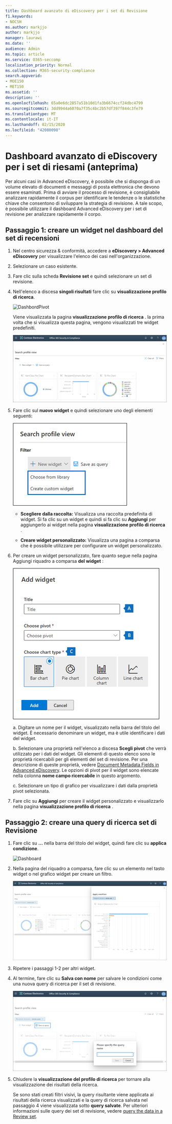 ```yaml
---
title: Dashboard avanzato di eDiscovery per i set di Revisione
f1.keywords:
- NOCSH
ms.author: markjjo
author: markjjo
manager: laurawi
ms.date: ''
audience: Admin
ms.topic: article
ms.service: O365-seccomp
localization_priority: Normal
ms.collection: M365-security-compliance
search.appverid:
- MOE150
- MET150
ms.assetid: ''
description: ''
ms.openlocfilehash: 65a0e6dc2857a51b10d1fa3b6674ccf24dbc4799
ms.sourcegitcommit: 3dd9944a6070a7f35c4bc2b57df397f844c3fe79
ms.translationtype: MT
ms.contentlocale: it-IT
ms.lasthandoff: 02/15/2020
ms.locfileid: "42080098"
---
```

# <a name="advanced-ediscovery-dashboard-for-review-sets-preview"></a>Dashboard avanzato di eDiscovery per i set di riesami (anteprima)

Per alcuni casi in Advanced eDiscovery, è possibile che si disponga di un volume elevato di documenti e messaggi di posta elettronica che devono essere esaminati. Prima di avviare il processo di revisione, è consigliabile analizzare rapidamente il corpus per identificare le tendenze o le statistiche chiave che consentono di sviluppare la strategia di revisione. A tale scopo, è possibile utilizzare il dashboard Advanced eDiscovery per i set di revisione per analizzare rapidamente il corpo.

## <a name="step-1-create-a-widget-on-the-review-set-dashboard"></a>Passaggio 1: creare un widget nel dashboard del set di recensioni

1. Nel centro sicurezza & conformità, accedere a **eDiscovery > Advanced eDiscovery** per visualizzare l'elenco dei casi nell'organizzazione.
  
2. Selezionare un caso esistente.
  
3. Fare clic sulla scheda **Revisione set** e quindi selezionare un set di revisione.
  
4. Nell'elenco a discesa **singoli risultati** fare clic su **visualizzazione profilo di ricerca**. 

   ![DashbordPivot](../media/dashboardpivot.png)

   Viene visualizzata la pagina **visualizzazione profilo di ricerca** . la prima volta che si visualizza questa pagina, vengono visualizzati tre widget predefiniti.

   ![Dashboard](../media/dashboardonly.png)
  
5. Fare clic sul **nuovo widget** e quindi selezionare uno degli elementi seguenti:

   ![Nuovo elenco a discesa widget](../media/NewWidgetDropdownBox.png)

   - **Scegliere dalla raccolta:** Visualizza una raccolta predefinita di widget. Si fa clic su un widget e quindi si fa clic su **Aggiungi** per aggiungerlo ai widget nella pagina **visualizzazione profilo di ricerca** .
  
   - **Creare widget personalizzato:** Visualizza una pagina a comparsa che è possibile utilizzare per configurare un widget personalizzato. 

6. Per creare un widget personalizzato, fare quanto segue nella pagina Aggiungi riquadro a comparsa **del widget** :

   ![Creare widget](../media/addwidget.png)

    a. Digitare un nome per il widget, visualizzato nella barra del titolo del widget. È necessario denominare un widget, ma è utile identificare i dati del widget.

    b. Selezionare una proprietà nell'elenco a discesa **Scegli pivot** che verrà utilizzato per i dati del widget. Gli elementi di questo elenco sono le proprietà ricercabili per gli elementi del set di revisione. Per una descrizione di queste proprietà, vedere [Document Metadata Fields in Advanced eDiscovery](document-metadata-fields-in-Advanced-eDiscovery.md). Le opzioni di pivot per il widget sono elencate nella colonna **nome campo ricercabile** in questo argomento.

    c. Selezionare un tipo di grafico per visualizzare i dati dalla proprietà pivot selezionata.

  6. Fare clic su **Aggiungi** per creare il widget personalizzato e visualizzarlo nella pagina **visualizzazione profilo di ricerca** .

## <a name="step-2-create-a-review-set-search-query"></a>Passaggio 2: creare una query di ricerca set di Revisione

1. Fare clic su **...** nella barra del titolo del widget, quindi fare clic su **applica condizione**.

   ![Dashboard](../media/searchprofilehome.png)

2. Nella pagina del riquadro a comparsa, fare clic su un elemento nel tasto widget o nel grafico widget per creare un filtro.

   ![CreateFilter](../media/applyconditionfilter.png)

3. Ripetere i passaggi 1-2 per altri widget. 

4. Al termine, fare clic su **Salva con nome** per salvare le condizioni come una nuova query di ricerca per il set di revisione.

   ![Query](../media/savequery.png)

5. Chiudere la **visualizzazione del profilo di ricerca** per tornare alla visualizzazione dei risultati della ricerca.

   Se sono stati creati filtri visivi, la query risultante viene applicata ai risultati della ricerca visualizzati e la query di ricerca salvata nel passaggio 4 viene visualizzata sotto **query salvate**. Per ulteriori informazioni sulle query dei set di revisione, vedere [query the data in a Review set](review-set-search.md).
